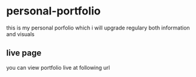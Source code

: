 # personal-portfolio
this is my personal porfolio which i will upgrade regulary both information and visuals
## live page
you can view portfolio live at following url
